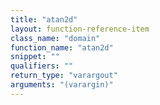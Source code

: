 ```yaml
---
title: "atan2d"
layout: function-reference-item
class_name: "domain"
function_name: "atan2d"
snippet: ""
qualifiers: ""
return_type: "varargout"
arguments: "(varargin)"
---
```


<pre class="help-text"></pre>